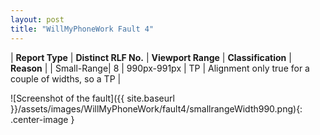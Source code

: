 ```yaml
---
layout: post
title: "WillMyPhoneWork Fault 4"
---
```

| **Report Type** | **Distinct RLF No.** | **Viewport Range** | **Classification** | **Reason** |
| Small-Range| 8 | 990px-991px | TP | Alignment only true for a couple of widths, so a TP | 

![Screenshot of the fault]({{ site.baseurl }}/assets/images/WillMyPhoneWork/fault4/smallrangeWidth990.png){: .center-image }